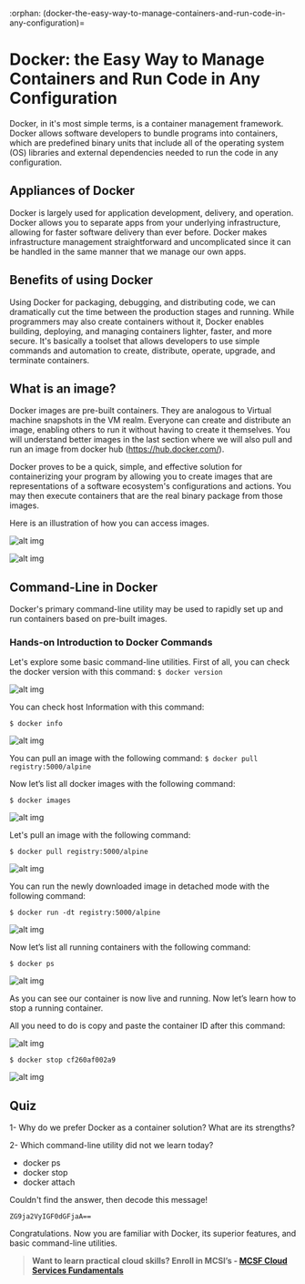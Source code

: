 :orphan:
(docker-the-easy-way-to-manage-containers-and-run-code-in-any-configuration)=

# Docker: the Easy Way to Manage Containers and Run Code in Any Configuration

Docker, in it's most simple terms, is a container management framework. Docker allows software developers to bundle programs into containers, which are predefined binary units that include all of the operating system (OS) libraries and external dependencies needed to run the code in any configuration.

## Appliances of Docker

Docker is largely used for application development, delivery, and operation. Docker allows you to separate apps from your underlying infrastructure, allowing for faster software delivery than ever before. Docker makes infrastructure management straightforward and uncomplicated since it can be handled in the same manner that we manage our own apps.

## Benefits of using Docker

Using Docker for packaging, debugging, and distributing code, we can dramatically cut the time between the production stages and running. While programmers may also create containers without it, Docker enables building, deploying, and managing containers lighter, faster, and more secure. It's basically a toolset that allows developers to use simple commands and automation to create, distribute, operate, upgrade, and terminate containers.

## What is an image?

Docker images are pre-built containers. They are analogous to Virtual machine snapshots in the VM realm. Everyone can create and distribute an image, enabling others to run it without having to create it themselves. You will understand better images in the last section where we will also pull and run an image from docker hub (https://hub.docker.com/).

Docker proves to be a quick, simple, and effective solution for containerizing your program by allowing you to create images that are representations of a software ecosystem's configurations and actions. You may then execute containers that are the real binary package from those images.

Here is an illustration of how you can access images.

![alt img](images/containers-76.png)

![alt img](images/containers-77.png)

## Command-Line in Docker

Docker's primary command-line utility may be used to rapidly set up and run containers based on pre-built images.

### Hands-on Introduction to Docker Commands

Let's explore some basic command-line utilities.
First of all, you can check the docker version with this command:
`$ docker version`

![alt img](images/containers-66.png)

You can check host Information with this command:

`$ docker info`

![alt img](images/containers-67.png)

You can pull an image with the following command:
`$ docker pull registry:5000/alpine`

Now let’s list all docker images with the following command:

`$ docker images`

![alt img](images/containers-69.png)

Let's pull an image with the following command:

`$ docker pull registry:5000/alpine`

![alt img](images/containers-68.png)

You can run the newly downloaded image in detached mode with the following command:

`$ docker run -dt registry:5000/alpine`

![alt img](images/containers-70.png)

Now let’s list all running containers with the following command:

`$ docker ps`

![alt img](images/containers-71.png)

As you can see our container is now live and running. Now let’s learn how to stop a running container.

All you need to do is copy and paste the container ID after this command:

![alt img](images/containers-74.png)

`$ docker stop cf260af002a9`

![alt img](images/containers-75.png)

## Quiz

1- Why do we prefer Docker as a container solution? What are its strengths?

2- Which command-line utility did not we learn today?

- docker ps
- docker stop
- docker attach

Couldn't find the answer, then decode this message!

`ZG9ja2VyIGF0dGFjaA==`

Congratulations. Now you are familiar with Docker, its superior features, and basic command-line utilities.

> **Want to learn practical cloud skills? Enroll in MCSI’s - [MCSF Cloud Services Fundamentals ](https://www.mosse-institute.com/certifications/mcsf-cloud-services-fundamentals.html)**
